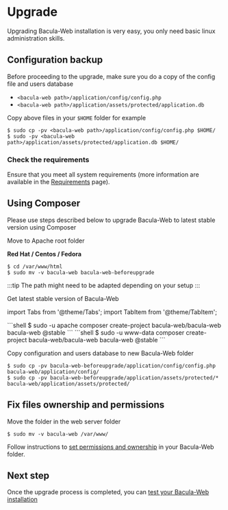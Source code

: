 # Upgrade

Upgrading Bacula-Web installation is very easy, you only need basic linux administration skills.

## Configuration backup

Before proceeding to the upgrade, make sure you do a copy of the config file and users database

* `<bacula-web path>/application/config/config.php`
* `<bacula-web path>/application/assets/protected/application.db`

Copy above files in your `$HOME` folder for example

```shell
$ sudo cp -pv <bacula-web path>/application/config/config.php $HOME/
$ sudo -pv <bacula-web path>/application/assets/protected/application.db $HOME/
```

### Check the requirements

Ensure that you meet all system requirements (more information are available in the [Requirements](requirements.md) page).

## Using Composer

Please use steps described below to upgrade Bacula-Web to latest stable version using Composer

Move to Apache root folder

**Red Hat / Centos / Fedora**

```shell
$ cd /var/www/html 
$ sudo mv -v bacula-web bacula-web-beforeupgrade
```

:::tip
The path might need to be adapted depending on your setup
:::

Get latest stable version of Bacula-Web

import Tabs from '@theme/Tabs';
import TabItem from '@theme/TabItem';

<Tabs>
  <TabItem value="rpm" label="On Red Hat / Centos / Fedora" default>
```shell
$ sudo -u apache composer create-project bacula-web/bacula-web bacula-web @stable
```
  </TabItem>
  <TabItem value="deb" label="On Debian / Ubuntu">
```shell
$ sudo -u www-data composer create-project bacula-web/bacula-web bacula-web @stable
```
  </TabItem>
</Tabs>

Copy configuration and users database to new Bacula-Web folder

```shell
$ sudo cp -pv bacula-web-beforeupgrade/application/config/config.php bacula-web/application/config/
$ sudo cp -pv bacula-web-beforeupgrade/application/assets/protected/* bacula-web/application/assets/protected/
```

## Fix files ownership and permissions

Move the folder in the web server folder

```shell
$ sudo mv -v bacula-web /var/www/
```

Follow instructions to [set permissions and ownership](../admin-guides/permissions-and-ownership.mdx) in your Bacula-Web folder.

## Next step

Once the upgrade process is completed, you can [test your Bacula-Web installation](test)
